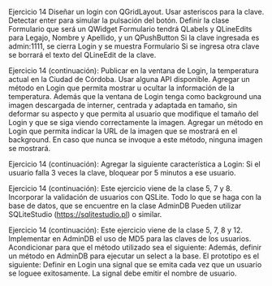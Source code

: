 Ejercicio 14
Diseñar un login con QGridLayout.
Usar asteriscos para la clave.
Detectar enter para simular la pulsación del botón.
Definir la clase Formulario que será un QWidget
Formulario tendrá QLabels y QLineEdits para Legajo, Nombre y Apellido, y un QPushButton
Si la clave ingresada es admin:1111, se cierra Login y se muestra Formulario
Si se ingresa otra clave se borrará el texto del QLineEdit de la clave.

Ejercicio 14 (continuación):
Publicar en la ventana de Login, la temperatura actual en la Ciudad de Córdoba. Usar alguna API disponible.
Agregar un método en Login que permita mostrar u ocultar la información de la temperatura.
Además que la ventana de Login tenga como background una imagen descargada de interner, centrada y adaptada en tamaño, sin deformar su aspecto y que permita al usuario que modifique el tamaño del Login y que se siga viendo correctamente la imagen.
Agregar un método en Login que permita indicar la URL de la imagen que se mostrará en el background. En caso que nunca se invoque a este método, ninguna imagen se mostrará.

Ejercicio 14 (continuación):
Agregar la siguiente característica a Login: Si el usuario falla 3 veces la clave, bloquear por 5 minutos a ese usuario.

Ejercicio 14 (continuación):
Este ejercicio viene de la clase 5, 7 y 8.
Incorporar la validación de usuarios con QSLite.
Todo lo que se haga con la base de datos, que se encuentre en la clase AdminDB
Pueden utilizar SQLiteStudio (https://sqlitestudio.pl) o similar.

Ejercicio 14 (continuación):
Este ejercicio viene de la clase 5, 7, 8 y 12.
Implementar en AdminDB el uso de MD5 para las claves de los usuarios.
Acondicionar para que el método utilizado sea el siguiente:
Además, definir un método en AdminDB para ejecutar un select a la base. El prototipo es el siguiente:
Definir en Login una signal que se emita cada vez que un usuario se loguee exitosamente. La signal debe emitir el nombre de usuario.
